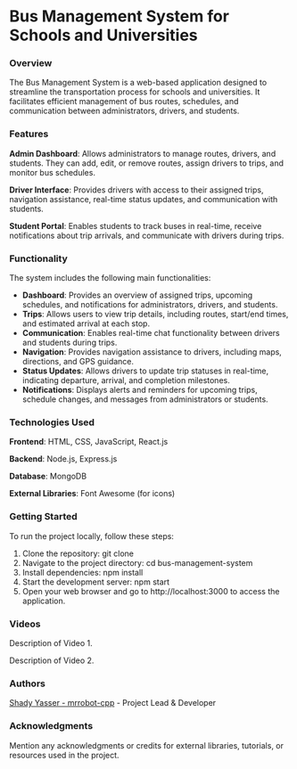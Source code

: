 # Bus Management System for Schools and Universities

### Overview
The Bus Management System is a web-based application designed to streamline the transportation process for schools and universities. It facilitates efficient management of bus routes, schedules, and communication between administrators, drivers, and students.

### Features

**Admin Dashboard**: Allows administrators to manage routes, drivers, and students. They can add, edit, or remove routes, assign drivers to trips, and monitor bus schedules.

**Driver Interface**: Provides drivers with access to their assigned trips, navigation assistance, real-time status updates, and communication with students.

**Student Portal**: Enables students to track buses in real-time, receive notifications about trip arrivals, and communicate with drivers during trips.
### Functionality
The system includes the following main functionalities:

- **Dashboard**: Provides an overview of assigned trips, upcoming schedules, and notifications for administrators, drivers, and students.
- **Trips**: Allows users to view trip details, including routes, start/end times, and estimated arrival at each stop.
- **Communication**: Enables real-time chat functionality between drivers and students during trips.
- **Navigation**: Provides navigation assistance to drivers, including maps, directions, and GPS guidance.
- **Status Updates**: Allows drivers to update trip statuses in real-time, indicating departure, arrival, and completion milestones.
- **Notifications**: Displays alerts and reminders for upcoming trips, schedule changes, and messages from administrators or students.
### Technologies Used
**Frontend**: HTML, CSS, JavaScript, React.js

**Backend**: Node.js, Express.js

**Database**: MongoDB

**External Libraries**: Font Awesome (for icons)
### Getting Started
To run the project locally, follow these steps:

1. Clone the repository: git clone <repository-url>
2. Navigate to the project directory: cd bus-management-system
3. Install dependencies: npm install
4. Start the development server: npm start
5. Open your web browser and go to http://localhost:3000 to access the application.
### Videos

Description of Video 1.


Description of Video 2.

### Authors
[Shady Yasser - mrrobot-cpp](https://github.com/MrRobot-cpp) - Project Lead & Developer

### Acknowledgments
Mention any acknowledgments or credits for external libraries, tutorials, or resources used in the project.
